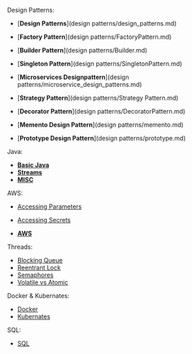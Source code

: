Design Patterns: 


   - [__Design Patterns__](design patterns/design_patterns.md)
  
   - [__Factory Pattern__](design patterns/FactoryPattern.md)  
    
   - [__Builder Pattern__](design patterns/Builder.md)  
    
   - [__Singleton Pattern__](design patterns/SingletonPattern.md)  
    
   - [__Microservices Designpattern__](design patterns/microservice_design_patterns.md)  
   
   - [__Strategy Pattern__](design patterns/Strategy Pattern.md)  

   - [__Decorator Pattern__](design patterns/DecoratorPattern.md)
     
   - [__Memento Design Pattern__](design patterns/memento.md)

   - [__Prototype Design Pattern__](design patterns/prototype.md)

Java:

   - [__Basic Java__](java/Java.md)
   - [__Streams__](java/stream.md)
   - [__MISC__](temp.md)
      
AWS:
   -  [Accessing Parameters ](AWS/lambda-access-parameter.md)  
    
   -  [Accessing Secrets ](AWS/AWlambda-access-secret.md)
    
   - [__AWS__](AWS/aws.md)  
   
    

Threads:
   - [Blocking Queue](threads/blockingqueue.md)
   - [Reentrant Lock](threads/reentrantlock.md)
   - [Semaphores](threads/semaphore.md)
   - [Volatile vs Atomic](threads/volatilevsatomic.md)

Docker & Kubernates:
   - [Docker](docker/docker.md)
   - [Kubernates](kubernates/kubernates.md)

SQL:
   - [SQL](SQL.md)
